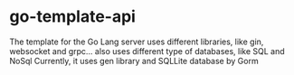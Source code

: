 # go-template-api

The template for the Go Lang server uses different libraries, like gin, websocket and grpc... also uses different type of databases, like SQL and NoSql Currently, it uses gen  library  and SQLLite database by Gorm
